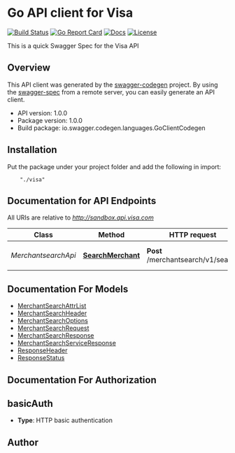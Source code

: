 # Go API client for Visa

[![Build Status][build-status-svg]][build-status-url]
[![Go Report Card][goreport-svg]][goreport-url]
[![Docs][docs-godoc-svg]][docs-godoc-url]
[![License][license-svg]][license-url]

 [used-by-svg]: https://sourcegraph.com/github.com/grokify/go-visa/-/badge.svg
 [used-by-url]: https://sourcegraph.com/github.com/grokify/go-visa?badge
 [build-status-svg]: https://github.com/grokify/go-visa/workflows/test/badge.svg?branch=master
 [build-status-url]: https://github.com/grokify/go-visa/actions
 [goreport-svg]: https://goreportcard.com/badge/github.com/grokify/go-visa
 [goreport-url]: https://goreportcard.com/report/github.com/grokify/go-visa
 [codeclimate-status-svg]: https://codeclimate.com/github/grokify/go-visa/badges/gpa.svg
 [codeclimate-status-url]: https://codeclimate.com/github/grokify/go-visa
 [docs-godoc-svg]: https://pkg.go.dev/badge/github.com/grokify/go-visa
 [docs-godoc-url]: https://pkg.go.dev/github.com/grokify/go-visa
 [license-svg]: https://img.shields.io/badge/license-MIT-govisa.svg
 [license-url]: https://github.com/grokify/go-visa/blob/master/LICENSE
 [loc-svg]: https://tokei.rs/b1/github/grokify/go-visa
 [repo-url]: https://github.com/grokify/go-visa

This is a quick Swagger Spec for the Visa API

## Overview
This API client was generated by the [swagger-codegen](https://github.com/swagger-api/swagger-codegen) project.  By using the [swagger-spec](https://github.com/swagger-api/swagger-spec) from a remote server, you can easily generate an API client.

- API version: 1.0.0
- Package version: 1.0.0
- Build package: io.swagger.codegen.languages.GoClientCodegen

## Installation
Put the package under your project folder and add the following in import:
```
    "./visa"
```

## Documentation for API Endpoints

All URIs are relative to *http://sandbox.api.visa.com*

Class | Method | HTTP request | Description
------------ | ------------- | ------------- | -------------
*MerchantsearchApi* | [**SearchMerchant**](docs/MerchantsearchApi.md#searchmerchant) | **Post** /merchantsearch/v1/search | Add a new pet to the store


## Documentation For Models

 - [MerchantSearchAttrList](docs/MerchantSearchAttrList.md)
 - [MerchantSearchHeader](docs/MerchantSearchHeader.md)
 - [MerchantSearchOptions](docs/MerchantSearchOptions.md)
 - [MerchantSearchRequest](docs/MerchantSearchRequest.md)
 - [MerchantSearchResponse](docs/MerchantSearchResponse.md)
 - [MerchantSearchServiceResponse](docs/MerchantSearchServiceResponse.md)
 - [ResponseHeader](docs/ResponseHeader.md)
 - [ResponseStatus](docs/ResponseStatus.md)


## Documentation For Authorization


## basicAuth

- **Type**: HTTP basic authentication


## Author



